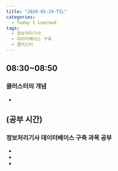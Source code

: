 ```yaml
---
title: "2020-05-29-TIL"
categories:
  - Today I Learned
tags:
  - 정보처리기사
  - 데이터베이스 구축
  - 클러스터
---
```


## 08:30~08:50
### 클러스터의 개념
  -

## (공부 시간)
### 정보처리기사 데이터베이스 구축 과목 공부
  -
  -
  -
